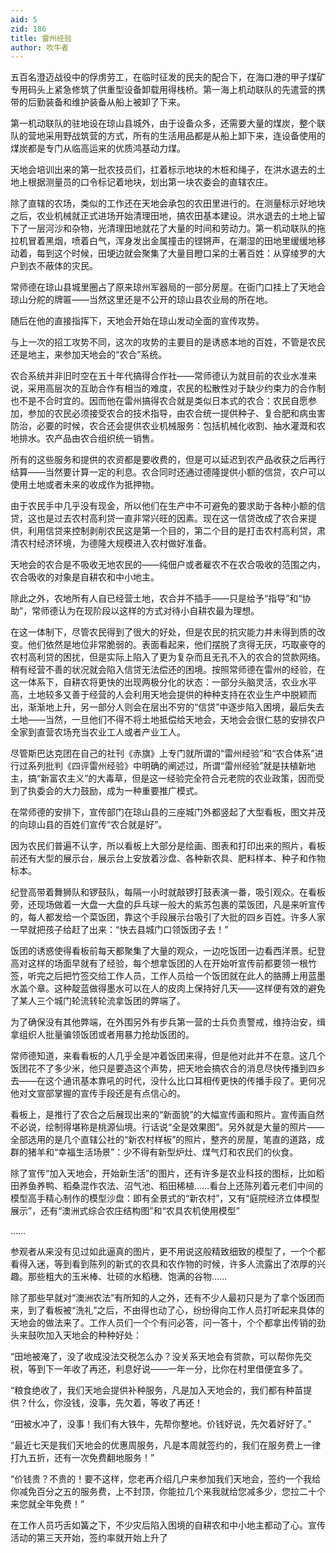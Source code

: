 ```yaml
---
aid: 5
zid: 186
title: 雷州经验
author: 吹牛者
---
```


五百名澄迈战役中的俘虏劳工，在临时征发的民夫的配合下，在海口港的甲子煤矿专用码头上紧急修筑了供重型设备卸载用得栈桥。第一海上机动联队的先遣营的携带的后勤装备和维护装备从船上被卸了下来。

第一机动联队的驻地设在琼山县城外，由于设备众多，还需要大量的煤炭，整个联队的营地采用野战筑营的方式，所有的生活用品都是从船上卸下来，连设备使用的煤炭都是专门从临高运来的优质鸿基动力煤。

天地会培训出来的第一批农技员们，扛着标示地块的木桩和绳子，在洪水退去的土地上根据测量员的口令标记着地块，划出第一块农委会的直辖农庄。

除了直辖的农场，类似的工作还在天地会承包的农田里进行的。在测量标示好地块之后，农业机械就正式进场开始清理田地，搞农田基本建设。洪水退去的土地上留下了一层河沙和杂物，光清理田地就花了大量的时间和劳动力。第一机动联队的拖拉机冒着黑烟，喷着白气，浑身发出金属撞击的铿锵声，在潮湿的田地里缓缓地移动着，每到这个时候，田埂边就会聚集了大量目瞪口呆的土著百姓：从穿绫罗的大户到衣不蔽体的灾民。

常师德在琼山县城里圈占了原来琼州军器局的一部分房屋。在衙门口挂上了天地会琼山分舵的牌匾——当然这里还是不公开的琼山县农业局的所在地。

随后在他的直接指挥下，天地会开始在琼山发动全面的宣传攻势。

与上一次的招工攻势不同，这次的攻势的主要目的是诱惑本地的百姓，不管是农民还是地主，来参加天地会的“农合”系统。

农合系统并非旧时空在五十年代搞得合作社——常师德认为就目前的农业水准来说，采用高层次的互助合作有相当的难度，农民的松散性对于缺少约束力的合作制也不是不合时宜的。因而他在雷州搞得农合就是类似日本式的农合：农民自愿参加，参加的农民必须接受农合的技术指导，由农合统一提供种子、复合肥和病虫害防治，必要的时候，农合还会提供农业机械服务：包括机械化收割、抽水灌溉和农地排水。农产品由农合组织统一销售。

所有的这些服务和提供的农资都是要收费的，但是可以延迟到农产品收获之后再行结算——当然要计算一定的利息。农合同时还通过德隆提供小额的信贷，农户可以使用土地或者未来的收成作为抵押物。

由于农民手中几乎没有现金，所以他们在生产中不可避免的要求助于各种小额的信贷，这也是过去农村高利贷一直非常兴旺的因素。现在这一信贷改成了农合来提供，利用信贷来控制剥削农民这是第一个目的，第二个目的是打击农村高利贷，肃清农村经济环境，为德隆大规模进入农村做好准备。

天地会的农合是不吸收无地农民的——纯佃户或者雇农不在农合吸收的范围之内，农合吸收的对象是自耕农和中小地主。

除此之外，农地所有人自已经营土地，农合并不插手——只是给予“指导”和“协助”，常师德认为在现阶段以这样的方式对待小自耕农最为理想。

在这一体制下，尽管农民得到了很大的好处，但是农民的抗灾能力并未得到质的改变。他们依然是地位非常脆弱的。表面看起来，他们摆脱了贪得无厌，巧取豪夺的农村高利贷的困扰，但是实际上陷入了更为复杂而且无孔不入的农合的贷款网络。稍有经营不善的状况就会陷入信贷无法偿还的困境。按照常师德在雷州的经验，在这一体系下，自耕农将更快的出现两极分化的状态：一部分头脑灵活，农业水平高，土地较多又善于经营的人会利用天地会提供的种种支持在农业生产中脱颖而出，渐渐地上升，另一部分人则会在层出不穷的“信贷”中逐步陷入困境，最后失去土地——当然，一旦他们不得不将土地抵偿给天地会，天地会会很仁慈的安排农户全家到直营农场充当农业工人或者产业工人。

尽管斯巴达克团在自己的社刊《赤旗》上专门就所谓的“雷州经验”和“农合体系”进行过系列批判《四评雷州经验》中明确的阐述过，所谓“雷州经验”就是扶植新地主，搞“新富农主义”的大毒草，但是这一经验完全符合元老院的农业政策，因而受到了执委会的大力鼓励，成为一种重要推广模式。

在常师德的安排下，宣传部门在琼山县的三座城门外都竖起了大型看板，图文并茂的向琼山县的百姓们宣传“农合就是好”。

因为农民们普遍不认字，所以看板上大部分是绘画、图表和打印出来的照片，看板前还有大型的展示台，展示台上安放着沙盘、各种新农具、肥料样本、种子和作物标本。

纪登高带着舞狮队和锣鼓队，每隔一小时就敲锣打鼓表演一番，吸引观众。在看板旁，还现场做着一大盘一大盘的乒乓球一般大的紫苏包裹的菜饭团，凡是来听宣传的，每人都发给一个菜饭团，靠这个手段展示台吸引了大批的四乡百姓。许多人家一早就把孩子给赶了出来：“快去县城门口领饭团子去！”

饭团的诱惑使得看板前每天都聚集了大量的观众，一边吃饭团一边看西洋景。纪登高对这样的场面早就有了经验，每个想拿饭团的人在开始听宣传前都要领一根竹签，听完之后把竹签交给工作人员，工作人员给一个饭团就在此人的胳膊上用蓝墨水盖个章。这种靛蓝做得墨水可以在人的皮肉上保持好几天——这样便有效的避免了某人三个城门轮流转轮流拿饭团的弊端了。

为了确保没有其他弊端，在外围另外有步兵第一营的士兵负责警戒，维持治安，缉拿组织人批量骗领饭团或者用暴力抢劫饭团的。

常师德知道，来看看板的人几乎全是冲着饭团来得，但是他对此并不在意。这几个饭团花不了多少米，他只是要造这个声势，把天地会搞农合的消息尽快传播到四乡去——在这个通讯基本靠吼的时代，没什么比口耳相传更快的传播手段了。更何况他对文宣部掌握的宣传手段还是有点信心的。

看板上，是推行了农合之后展现出来的“新面貌”的大幅宣传画和照片。宣传画自然不必说，绘制得堪称是桃源仙境。行话说“全是效果图”。另外就是大量的照片——全部选用的是几个直辖公社的“新农村样板”的照片，整齐的房屋，笔直的道路，成群的猪羊和“幸福生活场景”：少不得有新型炉灶、煤气灯和农民们的伙食。

除了宣传“加入天地会，开始新生活”的图片，还有许多是农业科技的图标，比如稻田养鱼养鸭、稻桑混作农法、沼气池、稻田稀植……看台上还陈列着元老们中间的模型高手精心制作的模型沙盘：即有全景式的“新农村”，又有“庭院经济立体模型展示”，还有“澳洲式综合农庄结构图”和“农具农机使用模型”

……

参观者从来没有见过如此逼真的图片，更不用说这般精致细致的模型了，一个个都看得入迷，等到看到陈列的新式的农具和农作物的时候，许多人流露出了浓厚的兴趣。那些粗大的玉米棒、壮硕的水稻穗、饱满的谷物……

除了那些早就对“澳洲农法”有所知的人之外，还有不少人最初只是为了拿个饭团而来，到了看板被“洗礼”之后，不由得也动了心，纷纷得向工作人员打听起来具体的天地会的做法来了。工作人员们一个个有问必答，问一答十，个个都拿出传销的劲头来鼓吹加入天地会的种种好处：

“田地被淹了，没了收成没法交税怎么办？没关系天地会有贷款，可以帮你先交税，等到下一年收了再还，利息好说——一年一分，比你在村里借便宜多了。

“粮食绝收了，我们天地会提供补种服务，凡是加入天地会的，我们都有种苗提供？什么，你没钱，没事，先欠着，等收了再还！

“田被水冲了，没事！我们有大铁牛，先帮你整地。价钱好说，先欠着好好了。”

“最近七天是我们天地会的优惠周服务，凡是本周就签约的，我们在服务费上一律打九五折，还有一次免费翻地服务！”

“价钱贵？不贵的！要不这样，您老再介绍几户来参加我们天地会，签约一个我给你减免百分之五的服务费，上不封顶，你能拉几个来我就给您减多少，您拉二十个来您就全年免费！”

在工作人员巧舌如簧之下，不少灾后陷入困境的自耕农和中小地主都动了心。宣传活动的第三天开始，签约率就开始上升了
